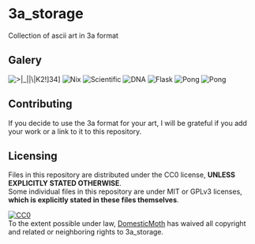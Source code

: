 # 3a_storage
Collection of ascii art in 3a format  
## Galery
![>|_||\\|K2!\]34\]](https://i.imgur.com/28Iddmq.gif) ![Nix](https://i.imgur.com/hR385U4.gif) ![Scientific](https://i.imgur.com/Jj17x77.gif) ![DNA](https://i.imgur.com/OWN9yQW.gif) ![Flask](https://i.imgur.com/bKfHjf6.gif) ![Pong](https://i.imgur.com/XjgEibY.gif) ![Pong](https://i.imgur.com/6C2W8mj.gif)  
## Contributing
If you decide to use the 3a format for your art, I will be grateful if you add your work or a link to it to this repository.  
## Licensing
Files in this repository are distributed under the CC0 license, **UNLESS EXPLICITLY STATED OTHERWISE**.  
Some individual files in this repository are under MIT or GPLv3 licenses, **which is explicitly stated in these files themselves**.  

<p xmlns:dct="http://purl.org/dc/terms/">
  <a rel="license"
     href="http://creativecommons.org/publicdomain/zero/1.0/">
    <img src="http://i.creativecommons.org/p/zero/1.0/88x31.png" style="border-style: none;" alt="CC0" />
  </a>
  <br />
  To the extent possible under law,
  <a rel="dct:publisher"
     href="https://github.com/DomesticMoth">
    <span property="dct:title">DomesticMoth</span></a>
  has waived all copyright and related or neighboring rights to
  <span property="dct:title">3a_storage</span>.
</p>
